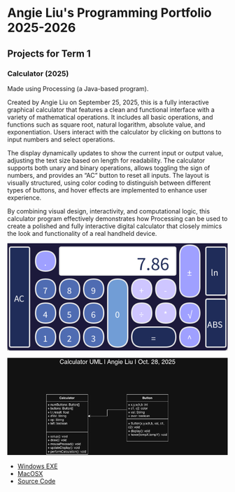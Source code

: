 # Angie Liu's Programming Portfolio 2025-2026

## Projects for Term 1

### Calculator (2025)

  Made using Processing (a Java-based program).

  Created by Angie Liu on September 25, 2025, this is a fully interactive graphical calculator that features a clean and functional interface with a variety of mathematical operations. It includes all basic operations, and functions such as square root, natural logarithm, absolute value, and exponentiation. Users interact with the calculator by clicking on buttons to input numbers and select operations.
  
  The display dynamically updates to show the current input or output value, adjusting the text size based on length for readability. The calculator supports both unary and binary operations, allows toggling the sign of numbers, and provides an “AC” button to reset all inputs. The layout is visually structured, using color coding to distinguish between different types of buttons, and hover effects are implemented to enhance user experience.

  By combining visual design, interactivity, and computational logic, this calculator program effectively demonstrates how Processing can be used to create a polished and fully interactive digital calculator that closely mimics the look and functionality of a real handheld device.

![Running Calculator](https://github.com/angieliu4/THEportfolio/blob/main/images/Calc.png?raw=true)

![Calculator UML](https://github.com/angieliu4/THEportfolio/blob/main/images/Calculator%20UML.png)

* [Windows EXE](https://github.com/angieliu4/THEportfolio/blob/main/src/Calculator/windows-amd64.zip)
* [MacOSX](https://github.com/angieliu4/THEportfolio/blob/main/src/Calculator/macos-aarch64.zip)
* [Source Code](https://github.com/angieliu4/THEportfolio/tree/main/src/Calculator)
